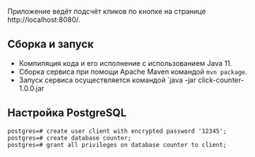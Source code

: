 Приложение ведёт подсчёт кликов по кнопке на странице http://localhost:8080/.

## Сборка и запуск
- Компиляция кода и его исполнение c использованием Java 11.
- Сборка сервиса при помощи Apache Maven командой `mvn package`.
- Запуск сервиса осуществляется командой `java -jar click-counter-1.0.0.jar

## Настройка PostgreSQL
```
postgres=# create user client with encrypted password '12345';
postgres=# create database counter;
postgres=# grant all privileges on database counter to client;
```